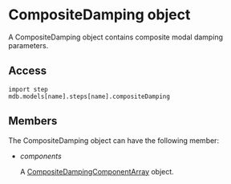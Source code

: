 # CompositeDamping object

A CompositeDamping object contains composite modal damping parameters.

## Access

```
import step
mdb.models[name].steps[name].compositeDamping
```

## Members

The CompositeDamping object can have the following member:

- *components*

  A [CompositeDampingComponentArray](https://help.3ds.com/2022/english/DSSIMULIA_Established/SIMACAEKERRefMap/simaker-c-compositedampingcomponentpyc.htm?ContextScope=all) object.